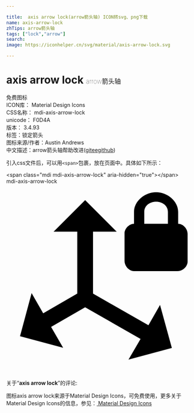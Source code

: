 ```yaml
---

title:  axis arrow lock(arrow箭头轴) ICON转svg、png下载
name: axis-arrow-lock
zhTips: arrow箭头轴
tags: ["lock","arrow"]
search: 
image: https://iconhelper.cn/svg/material/axis-arrow-lock.svg

---
```


# axis arrow lock  <small style="font-size: 60%;font-weight: 100">arrow箭头轴</small>


<div class="detail-page">
<p>
<span><span class="badge-success badge">免费图标</span> </span>
<br/>
<span>
ICON库：
<span class="badge-secondary badge">Material Design Icons</span> 
</span>
<br/>
<span>
CSS名称：
<span class="badge-secondary badge">mdi-axis-arrow-lock</span> 
</span>
<br/>
<span>
unicode：
<span class="badge-secondary badge">F0D4A</span> 
<copy-btn content='F0D4A' btn-title=""></copy-btn>
<copy-btn :content='String.fromCodePoint(parseInt("F0D4A", 16))' btn-title="复制U"></copy-btn>
</span>
<br/>
<span>
版本：
<span class="badge-secondary badge">3.4.93</span> 
</span><br/><span>标签：<span class="badge-light badge"><router-link to="/tags/lock.html">锁定</router-link></span><span class="badge-light badge"><router-link to="/tags/arrow.html">箭头</router-link></span></span>
<br/>
<span>图标来源/作者：<span class="badge-light badge">Austin Andrews</span></span> 
<br/>
<span class="zh-detail">中文描述：<span class="badge-primary badge">arrow箭头轴</span><span class="help-link"><span>帮助改进</span>(<a href="https://gitee.com/liuwave/icon-helper/edit/master/json/material/axis-arrow-lock.json" target="_blank" rel="noopener noreferrer">gitee</a><a href="https://github.com/liuwave/icon-helper/edit/master/json/material/axis-arrow-lock.json" target="_blank" rel="noopener noreferrer">github</a></span>)</span><br/>
</p>
</div>
<div class="alert alert-dark">
  <i class="mdi mdi-axis-arrow-lock mdi-48px"></i>
  <i class="mdi mdi-axis-arrow-lock mdi-36px"></i>
  <i class="mdi mdi-axis-arrow-lock mdi-24px"></i>
  <i class="mdi mdi-axis-arrow-lock mdi-18px"></i>
</div>
<div>
  <p>引入css文件后，可以用<code>&lt;span&gt;</code>包裹，放在页面中。具体如下所示：    
  </p>
  <div class="alert alert-primary" style="font-size: 14px">
    &lt;span class="mdi mdi-axis-arrow-lock" aria-hidden="true"&gt;&lt;/span&gt;
    <copy-btn content='<span class="mdi mdi-axis-arrow-lock" aria-hidden="true"></span>'></copy-btn>
  </div>
  <div class="alert alert-secondary">
    <i class="mdi mdi-axis-arrow-lock"
    style="font-size: 24px"
    aria-hidden="true"></i> mdi-axis-arrow-lock
    <copy-btn content="mdi-axis-arrow-lock" btn-title="复制图标名称"></copy-btn>
  </div>
</div>
<div id="svg" class="svg-wrap">
<svg xmlns="http://www.w3.org/2000/svg" viewBox="0 0 24 24"><path d="M21.8,5C22.4,5 23,5.6 23,6.3V9.8C23,10.4 22.4,11 21.7,11H16.2C15.6,11 15,10.4 15,9.7V6.2C15,5.6 15.6,5 16.2,5V3.5C16.2,2.1 17.6,1 19,1C20.4,1 21.8,2.1 21.8,3.5V5M20.5,5V3.5C20.5,2.7 19.8,2.2 19,2.2C18.2,2.2 17.5,2.7 17.5,3.5V5H20.5M1.74,19.25L3.21,13.79L4.68,16.34L9,13.85V6H6L10,2L14,6H11V13.85L18.03,17.86L19.5,15.28L21,20.74L15.5,22.21L17.03,19.6L10,15.58L5.68,18.07L7.21,20.71L1.74,19.25Z" /></svg>
</div>
<detail full-name='mdi-axis-arrow-lock'></detail>
<div class="icon-detail__container">
<p>关于“<b>axis arrow lock</b>”的评论:</p>
</div>
<Vssue title="关于“axis arrow lock”的评论" />    
<div><p>图标axis arrow lock来源于Material Design Icons，可免费使用，更多关于 Material Design Icons的信息，参见：<a target="_blank" href="https://iconhelper.cn/material.html"> Material Design Icons</a>
</p></div>
